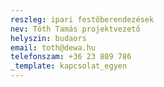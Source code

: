 ```yaml
---
reszleg: ipari festőberendezések
nev: Tóth Tamás projektvezető
helyszin: budaors
email: toth@dewa.hu
telefonszam: +36 23 889 786
_template: kapcsolat_egyen
---
```


